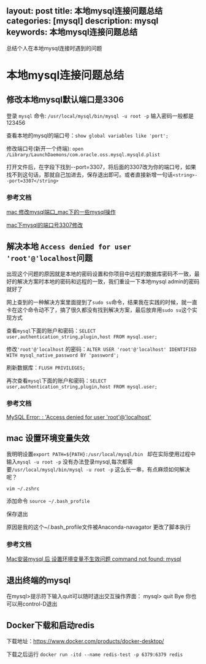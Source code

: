 layout: post
title: 本地mysql连接问题总结
categories: [mysql]
description: mysql
keywords: 本地mysql连接问题总结
---

总结个人在本地mysql连接时遇到的问题

# 本地mysql连接问题总结

## 修改本地mysql默认端口是3306

登录 `mysql` 命令: `/usr/local/mysql/bin/mysql -u root -p` 输入密码一般都是123456

查看本地的mysql的端口号：`show global variables like 'port';`

修改端口号(新开一个终端): `open /Library/LaunchDaemons/com.oracle.oss.mysql.mysqld.plist`

打开文件后，在字段下找到--port=3307，将后面的3307改为你的端口号，如果找不到这句话，那就自己加进去，保存退出即可。或者直接新增一句话`<string>--port=3307</string>`

### 参考文档
[mac 修改mysql端口_mac下的一些mysql操作](https://blog.csdn.net/weixin_39669265/article/details/113196263)

[mac下mysql的端口号3307修改](https://blog.csdn.net/zzhongcy/article/details/51242071)

## 解决本地 `Access denied for user 'root'@'localhost`问题
出现这个问题的原因就是本地的密码设置和你项目中远程的数据库密码不一致，最好的解决方案时本地的密码和远程的一致，我们重设一下本地mysql admin的密码就好了

网上查到的一种解决方案里面提到了`sudo su`命令，结果我在实践的时候，就一直卡在这个命令动不了，搞了很久都没有找到解决方案，最后放弃用`sudo su`这个实现方式

查看`mysql`下面的账户和密码：`SELECT user,authentication_string,plugin,host FROM mysql.user;`

修改`'root'@'localhost` 的密码：`ALTER USER 'root'@'localhost' IDENTIFIED WITH mysql_native_password BY 'password';`

刷新数据库：`FLUSH PRIVILEGES;`

再次查看`mysql`下面的账户和密码：`SELECT user,authentication_string,plugin,host FROM mysql.user;`

### 参考文档
[MySQL Error: : 'Access denied for user 'root'@'localhost'](https://stackoverflow.com/questions/41645309/mysql-error-access-denied-for-user-rootlocalhost)

## mac 设置环境变量失效

我明明设置`export PATH=${PATH}:/usr/local/mysql/bin ` 却在实际使用过程中输入`mysql -u root -p` 没有办法登录mysql,每次都需要`/usr/local/mysql/bin/mysql -u root -p` 这么长一串，有点麻烦如何解决呢？

`vim ~/.zshrc`

添加命令 `source ~/.bash_profile`

保存退出

原因是我的这个~/.bash_profile文件被Anaconda-navagator 更改了脚本执行

### 参考文档
[Mac安装mysql 后 设置环境变量不生效问题 command not found: mysql](https://blog.csdn.net/Chad97/article/details/102533405)

## 退出终端的mysql

在mysql>提示符下输入quit可以随时退出交互操作界面：
  mysql> quit
  Bye
你也可以用control-D退出

## Docker下载和启动redis

下载地址：https://www.docker.com/products/docker-desktop/

下载之后运行 `docker run -itd --name redis-test -p 6379:6379 redis`


